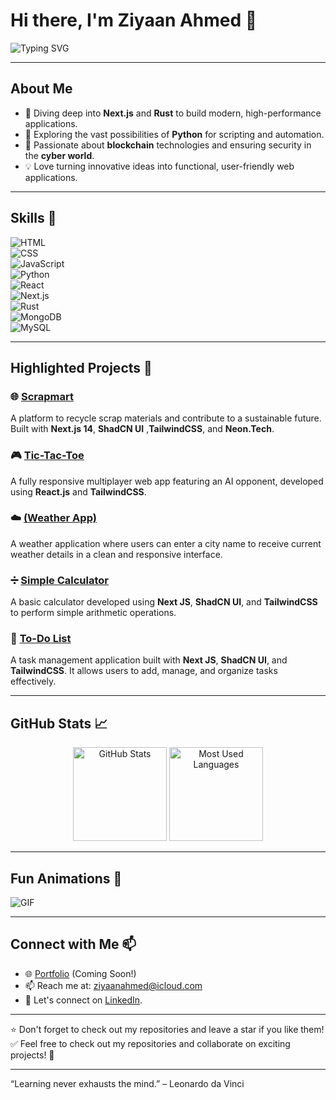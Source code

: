# Hi there, I'm Ziyaan Ahmed 👋  

![Typing SVG](https://readme-typing-svg.herokuapp.com?font=Fira+Code&size=24&pause=1000&color=F7A41A&width=435&lines=Web+Developer;Currently+Learning+Next.js+and+Rust;Blockchain+and+Cybersecurity+Enthusiast;Open+to+Collaboration)

---

## About Me  
- 🌱 Diving deep into **Next.js** and **Rust** to build modern, high-performance applications.  
- 🐍 Exploring the vast possibilities of **Python** for scripting and automation.  
- 🚀 Passionate about **blockchain** technologies and ensuring security in the **cyber world**.  
- 💡 Love turning innovative ideas into functional, user-friendly web applications.  

---

## Skills 🚀  
![HTML](https://img.shields.io/badge/-HTML-E34F26?logo=html5&logoColor=white&style=flat)  
![CSS](https://img.shields.io/badge/-CSS-1572B6?logo=css3&logoColor=white&style=flat)  
![JavaScript](https://img.shields.io/badge/-JavaScript-F7DF1E?logo=javascript&logoColor=black&style=flat)  
![Python](https://img.shields.io/badge/-Python-3776AB?logo=python&logoColor=white&style=flat)  
![React](https://img.shields.io/badge/-React-61DAFB?logo=react&logoColor=black&style=flat)  
![Next.js](https://img.shields.io/badge/-Next.js-000000?logo=nextdotjs&logoColor=white&style=flat)  
![Rust](https://img.shields.io/badge/-Rust-000000?logo=rust&logoColor=white&style=flat)  
![MongoDB](https://img.shields.io/badge/-MongoDB-47A248?logo=mongodb&logoColor=white&style=flat)  
![MySQL](https://img.shields.io/badge/-MySQL-4479A1?logo=mysql&logoColor=white&style=flat)  

---

## Highlighted Projects 🌟  

### 🌐 [Scrapmart](#)  
A platform to recycle scrap materials and contribute to a sustainable future. Built with **Next.js 14**, **ShadCN UI** ,**TailwindCSS**, and **Neon.Tech**.  

### 🎮 [Tic-Tac-Toe](https://github.com/QuantumWebStudio/PRODIGY_WD_03)  
A fully responsive multiplayer web app featuring an AI opponent, developed using **React.js** and **TailwindCSS**.  

### ☁️ [(Weather App)](https://github.com/QuantumWebStudio/PRODIGY_WD_05)  
A weather application where users can enter a city name to receive current weather details in a clean and responsive interface.  

### ➗ [Simple Calculator](https://github.com/QuantumWebStudio/Simple-Calculator)  
A basic calculator developed using **Next JS**, **ShadCN UI**, and **TailwindCSS** to perform simple arithmetic operations.  

### 📝 [To-Do List](https://github.com/QuantumWebStudio/Todo-List)  
A task management application built with **Next JS**, **ShadCN UI**, and **TailwindCSS**. It allows users to add, manage, and organize tasks effectively.  

---

## GitHub Stats 📈  
<div align="center">
  <img height="150" src="https://github-readme-stats.vercel.app/api?username=QuantumWebStudio&show_icons=true&theme=radical&count_private=true" alt="GitHub Stats" />
  <img height="150" src="https://github-readme-stats.vercel.app/api/top-langs/?username=QuantumWebStudio&layout=compact&theme=radical" alt="Most Used Languages" />
</div>

---

## Fun Animations 🎉  
![GIF](https://media.giphy.com/media/QMHoU66sBXqqLqYvGO/giphy.gif)

---

## Connect with Me 📫  
- 🌐 [Portfolio](#) (Coming Soon!)
-  📫 Reach me at: [ziyaanahmed@icloud.com](mailto:ziyaanahmed@icloud.com) 
- 💬 Let's connect on [LinkedIn](https://www.linkedin.com/in/ziyaan-ahmed/).  

---

⭐️ Don't forget to check out my repositories and leave a star if you like them!  
✅   Feel free to check out my repositories and collaborate on exciting projects! 🚀  

---
“Learning never exhausts the mind.” – Leonardo da Vinci
